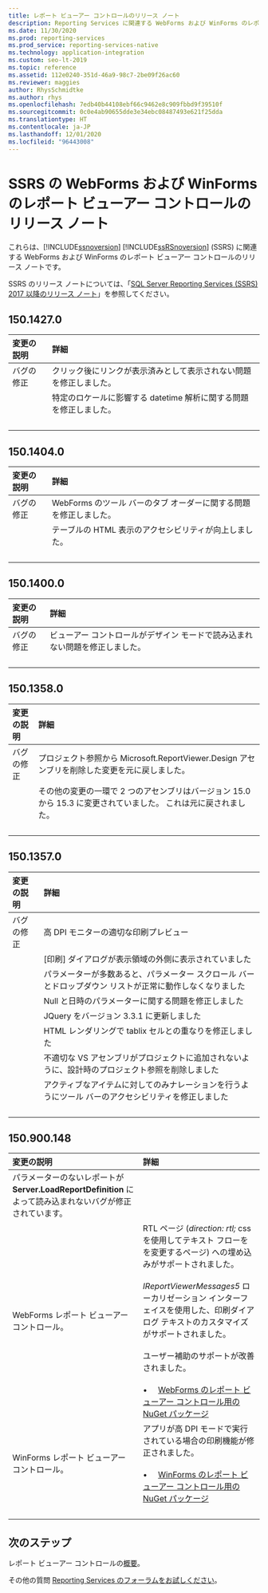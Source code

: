 ```yaml
---
title: レポート ビューアー コントロールのリリース ノート
description: Reporting Services に関連する WebForms および WinForms のレポート ビューアー コントロールのリリース ノート。
ms.date: 11/30/2020
ms.prod: reporting-services
ms.prod_service: reporting-services-native
ms.technology: application-integration
ms.custom: seo-lt-2019
ms.topic: reference
ms.assetid: 112e0240-351d-46a9-98c7-2be09f26ac60
ms.reviewer: maggies
author: RhysSchmidtke
ms.author: rhys
ms.openlocfilehash: 7edb40b44108ebf66c9462e8c909fbbd9f39510f
ms.sourcegitcommit: 0c0e4ab90655dde3e34ebc08487493e621f25dda
ms.translationtype: HT
ms.contentlocale: ja-JP
ms.lasthandoff: 12/01/2020
ms.locfileid: "96443008"
---
```

# <a name="release-notes-for-report-viewer-controls-for-webforms-and-winforms-of-ssrs"></a>SSRS の WebForms および WinForms のレポート ビューアー コントロールのリリース ノート

これらは、[!INCLUDE[ssnoversion](../../includes/ssnoversion-md.md)] [!INCLUDE[ssRSnoversion](../../includes/ssrsnoversion-md.md)] (SSRS) に関連する WebForms および WinForms のレポート ビューアー コントロールのリリース ノートです。

SSRS のリリース ノートについては、「[SQL Server Reporting Services (SSRS) 2017 以降のリリース ノート](../release-notes-reporting-services.md)」を参照してください。

## <a name="15014270"></a>150.1427.0
| 変更の説明 | 詳細 |
| :----------------- | :------ |
| バグの修正 | クリック後にリンクが表示済みとして表示されない問題を修正しました。 |
|           | 特定のロケールに影響する datetime 解析に関する問題を修正しました。 |
| &nbsp; | &nbsp; |

## <a name="15014040"></a>150.1404.0
| 変更の説明 | 詳細 |
| :----------------- | :------ |
| バグの修正 | WebForms のツール バーのタブ オーダーに関する問題を修正しました。 |
|           | テーブルの HTML 表示のアクセシビリティが向上しました。 |
| &nbsp; | &nbsp; |

## <a name="15014000"></a>150.1400.0
| 変更の説明 | 詳細 |
| :----------------- | :------ |
| バグの修正 | ビューアー コントロールがデザイン モードで読み込まれない問題を修正しました。 |
| &nbsp; | &nbsp; |

## <a name="15013580"></a>150.1358.0
| 変更の説明 | 詳細 |
| :----------------- | :------ |
| バグの修正 | プロジェクト参照から Microsoft.ReportViewer.Design アセンブリを削除した変更を元に戻しました。 |
|           | その他の変更の一環で 2 つのアセンブリはバージョン 15.0 から 15.3 に変更されていました。 これは元に戻されました。 |
| &nbsp; | &nbsp; |

## <a name="15013570"></a>150.1357.0
| 変更の説明 | 詳細 |
| :----------------- | :------ |
| バグの修正  | 高 DPI モニターの適切な印刷プレビュー |
|            | [印刷] ダイアログが表示領域の外側に表示されていました |
|            | パラメーターが多数あると、パラメーター スクロール バーとドロップダウン リストが正常に動作しなくなりました |
|            | Null と日時のパラメーターに関する問題を修正しました |
|            | JQuery をバージョン 3.3.1 に更新しました |
|            | HTML レンダリングで tablix セルとの重なりを修正しました |
|            | 不適切な VS アセンブリがプロジェクトに追加されないように、設計時のプロジェクト参照を削除しました |
|            | アクティブなアイテムに対してのみナレーションを行うようにツール バーのアクセシビリティを修正しました |
| &nbsp; | &nbsp; |

## <a name="150900148"></a>150.900.148

| 変更の説明 | 詳細 |
| :----------------- | :------ |
| パラメーターのないレポートが **Server.LoadReportDefinition** によって読み込まれないバグが修正されています。 | &nbsp; |
| WebForms レポート ビューアー コントロール。 | RTL ページ (*direction: rtl;* css を使用してテキスト フローをを変更するページ) への埋め込みがサポートされました。<br/><br/>*IReportViewerMessages5* ローカリゼーション インターフェイスを使用した、印刷ダイアログ テキストのカスタマイズがサポートされました。<br/><br/>ユーザー補助のサポートが改善されました。<br/><br/>&bull; &nbsp; &nbsp; [WebForms のレポート ビューアー コントロール用の NuGet パッケージ](https://www.nuget.org/packages/Microsoft.ReportingServices.ReportViewerControl.Webforms/150.900.148) |
| WinForms レポート ビューアー コントロール。 | アプリが高 DPI モードで実行されている場合の印刷機能が修正されました。<br/><br/>&bull; &nbsp; &nbsp; [WinForms のレポート ビューアー コントロール用の NuGet パッケージ](https://www.nuget.org/packages/Microsoft.ReportingServices.ReportViewerControl.Winforms/150.900.148) |
| &nbsp; | &nbsp; |

## <a name="next-steps"></a>次のステップ

レポート ビューアー コントロールの[概要](integrating-reporting-services-using-reportviewer-controls-get-started.md)。

その他の質問 [Reporting Services のフォーラムをお試しください](https://go.microsoft.com/fwlink/?LinkId=620231)。
